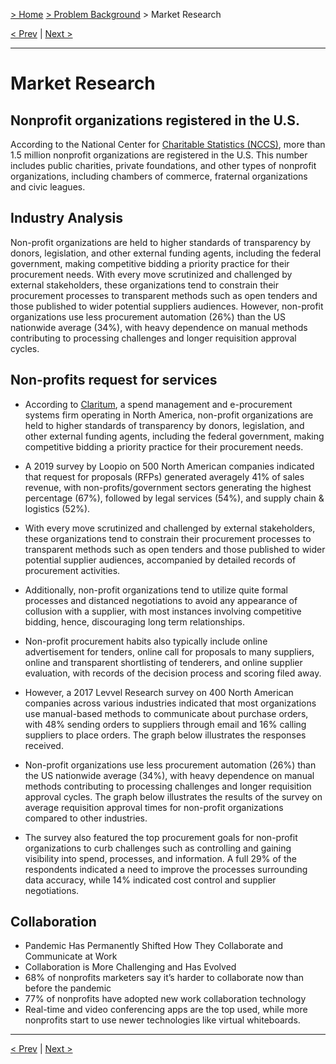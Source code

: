 [> Home](../README.md)  [> Problem Background](README.md) > Market Research

[< Prev](1.7.RAID.md)  |  [Next >](README.md)

---

# Market Research

## Nonprofit organizations registered in the U.S.

According to the National Center for [Charitable Statistics (NCCS)](https://nccs.urban.org/project/nonprofit-sector-brief#overview), more than 1.5 million nonprofit organizations are registered in the U.S. This number includes public charities, private foundations, and other types of nonprofit organizations, including chambers of commerce, fraternal organizations and civic leagues.

## Industry Analysis

Non-profit organizations are held to higher standards of transparency by donors, legislation, and other external funding agents, including the federal government, making competitive bidding a priority practice for their procurement needs. With every move scrutinized and challenged by external stakeholders, these organizations tend to constrain their procurement processes to transparent methods such as open tenders and those published to wider potential suppliers audiences. However, non-profit organizations use less procurement automation (26%) than the US nationwide average (34%), with heavy dependence on manual methods contributing to processing challenges and longer requisition approval cycles.

## Non-profits request for services

* According to [Claritum](https://www.claritum.com/r/article/why-is-not-for-profit-procurement-so-different/), a spend management and e-procurement systems firm operating in North America, non-profit organizations are held to higher standards of transparency by donors, legislation, and other external funding agents, including the federal government, making competitive bidding a priority practice for their procurement needs.
* A 2019 survey by Loopio on 500 North American companies indicated that request for proposals (RFPs) generated averagely 41% of sales revenue, with non-profits/government sectors generating the highest percentage (67%), followed by legal services (54%), and supply chain & logistics (52%).
* With every move scrutinized and challenged by external stakeholders, these organizations tend to constrain their procurement processes to transparent methods such as open tenders and those published to wider potential supplier audiences, accompanied by detailed records of procurement activities.
* Additionally, non-profit organizations tend to utilize quite formal processes and distanced negotiations to avoid any appearance of collusion with a supplier, with most instances involving competitive bidding, hence, discouraging long term relationships.
* Non-profit procurement habits also typically include online advertisement for tenders, online call for proposals to many suppliers, online and transparent shortlisting of tenderers, and online supplier evaluation, with records of the decision process and scoring filed away.
* However, a 2017 Levvel Research survey on 400 North American companies across various industries indicated that most organizations use manual-based methods to communicate about purchase orders, with 48% sending orders to suppliers through email and 16% calling suppliers to place orders. The graph below illustrates the responses received.
* Non-profit organizations use less procurement automation (26%) than the US nationwide average (34%), with heavy dependence on manual methods contributing to processing challenges and longer requisition approval cycles.
The graph below illustrates the results of the survey on average requisition approval times for non-profit organizations compared to other industries.

* The survey also featured the top procurement goals for non-profit organizations to curb challenges such as controlling and gaining visibility into spend, processes, and information. A full 29% of the respondents indicated a need to improve the processes surrounding data accuracy, while 14% indicated cost control and supplier negotiations.

## Collaboration

* Pandemic Has Permanently Shifted How They Collaborate and Communicate at Work
* Collaboration is More Challenging and Has Evolved
* 68% of nonprofits marketers say it’s harder to collaborate now than before the pandemic
* 77% of nonprofits have adopted new work collaboration technology
* Real-time and video conferencing apps are the top used, while more nonprofits start to use newer technologies like virtual whiteboards.


---

[< Prev](1.7.RAID.md)  |  [Next >](README.md)
